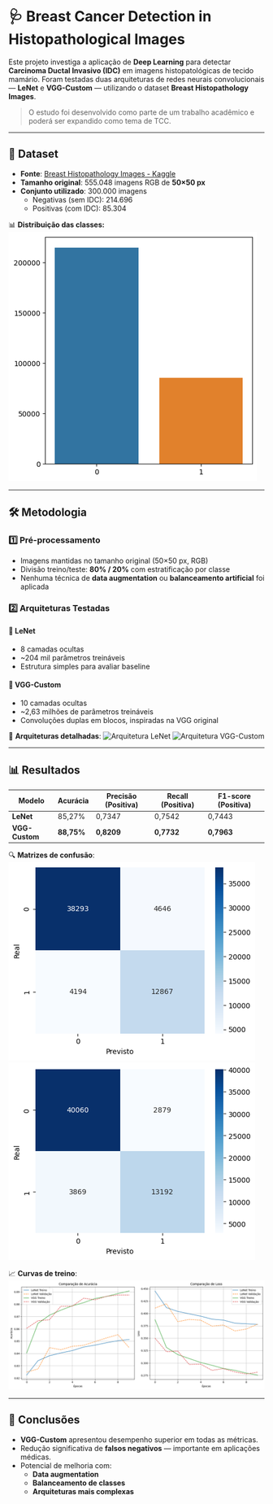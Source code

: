 # 🩺 Breast Cancer Detection in Histopathological Images

Este projeto investiga a aplicação de **Deep Learning** para detectar **Carcinoma Ductal Invasivo (IDC)** em imagens histopatológicas de tecido mamário. Foram testadas duas arquiteturas de redes neurais convolucionais — **LeNet** e **VGG-Custom** — utilizando o dataset **Breast Histopathology Images**.

> O estudo foi desenvolvido como parte de um trabalho acadêmico e poderá ser expandido como tema de TCC.

---

## 📂 Dataset

- **Fonte**: [Breast Histopathology Images - Kaggle](https://www.kaggle.com/datasets/paultimothymooney/breast-histopathology-images)
- **Tamanho original**: 555.048 imagens RGB de **50×50 px**
- **Conjunto utilizado**: 300.000 imagens  
  - Negativas (sem IDC): 214.696  
  - Positivas (com IDC): 85.304  

📊 **Distribuição das classes:**
![Distribuição das classes](img/Distribuição_Dados.png)

---

## 🛠 Metodologia

### 1️⃣ Pré-processamento
- Imagens mantidas no tamanho original (50×50 px, RGB)
- Divisão treino/teste: **80% / 20%** com estratificação por classe
- Nenhuma técnica de **data augmentation** ou **balanceamento artificial** foi aplicada

### 2️⃣ Arquiteturas Testadas

#### 🧠 LeNet
- 8 camadas ocultas
- ~204 mil parâmetros treináveis
- Estrutura simples para avaliar baseline

#### 🧠 VGG-Custom
- 10 camadas ocultas
- ~2,63 milhões de parâmetros treináveis
- Convoluções duplas em blocos, inspiradas na VGG original

📐 **Arquiteturas detalhadas**:
![Arquitetura LeNet](img/lenet_arch.png)
![Arquitetura VGG-Custom](img/vgg_arch.png)

---

## 📊 Resultados

| Modelo      | Acurácia | Precisão (Positiva) | Recall (Positiva) | F1-score (Positiva) |
|-------------|----------|--------------------|-------------------|---------------------|
| **LeNet**   | 85,27%   | 0,7347             | 0,7542            | 0,7443              |
| **VGG-Custom** | **88,75%** | **0,8209**         | **0,7732**        | **0,7963**          |

🔍 **Matrizes de confusão**:
![Confusão LeNet](img/Matriz_LeNet.png)
![Confusão VGG](img/Matriz_VGG.png)

📈 **Curvas de treino**:
![Treinamento LeNet vs VGG](img/Loss&Acuracia_VS.png)

---

## 📌 Conclusões
- **VGG-Custom** apresentou desempenho superior em todas as métricas.
- Redução significativa de **falsos negativos** — importante em aplicações médicas.
- Potencial de melhoria com:
  - **Data augmentation**
  - **Balanceamento de classes**
  - **Arquiteturas mais complexas**
